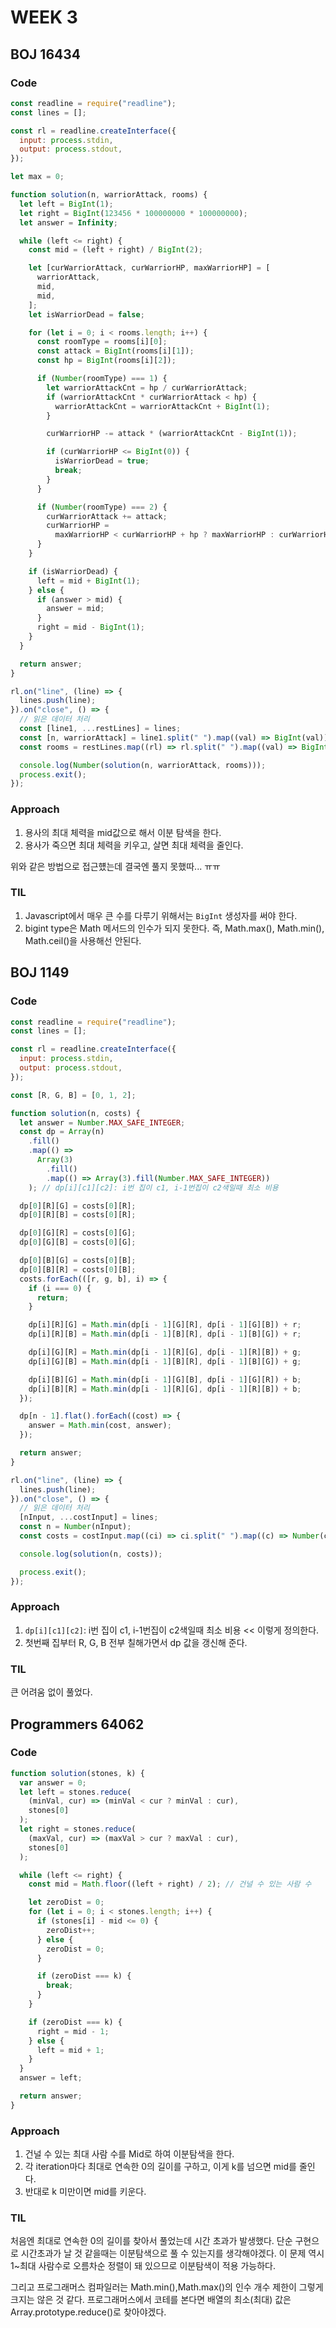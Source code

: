 # WEEK 3

## BOJ 16434

### Code

```javascript
const readline = require("readline");
const lines = [];

const rl = readline.createInterface({
  input: process.stdin,
  output: process.stdout,
});

let max = 0;

function solution(n, warriorAttack, rooms) {
  let left = BigInt(1);
  let right = BigInt(123456 * 100000000 * 100000000);
  let answer = Infinity;

  while (left <= right) {
    const mid = (left + right) / BigInt(2);

    let [curWarriorAttack, curWarriorHP, maxWarriorHP] = [
      warriorAttack,
      mid,
      mid,
    ];
    let isWarriorDead = false;

    for (let i = 0; i < rooms.length; i++) {
      const roomType = rooms[i][0];
      const attack = BigInt(rooms[i][1]);
      const hp = BigInt(rooms[i][2]);

      if (Number(roomType) === 1) {
        let warriorAttackCnt = hp / curWarriorAttack;
        if (warriorAttackCnt * curWarriorAttack < hp) {
          warriorAttackCnt = warriorAttackCnt + BigInt(1);
        }

        curWarriorHP -= attack * (warriorAttackCnt - BigInt(1));

        if (curWarriorHP <= BigInt(0)) {
          isWarriorDead = true;
          break;
        }
      }

      if (Number(roomType) === 2) {
        curWarriorAttack += attack;
        curWarriorHP =
          maxWarriorHP < curWarriorHP + hp ? maxWarriorHP : curWarriorHP + hp;
      }
    }

    if (isWarriorDead) {
      left = mid + BigInt(1);
    } else {
      if (answer > mid) {
        answer = mid;
      }
      right = mid - BigInt(1);
    }
  }

  return answer;
}

rl.on("line", (line) => {
  lines.push(line);
}).on("close", () => {
  // 읽은 데이터 처리
  const [line1, ...restLines] = lines;
  const [n, warriorAttack] = line1.split(" ").map((val) => BigInt(val));
  const rooms = restLines.map((rl) => rl.split(" ").map((val) => BigInt(val)));

  console.log(Number(solution(n, warriorAttack, rooms)));
  process.exit();
});
```

### Approach

1. 용사의 최대 체력을 mid값으로 해서 이분 탐색을 한다.
2. 용사가 죽으면 최대 체력을 키우고, 살면 최대 체력을 줄인다.

위와 같은 방법으로 접근헀는데 결국엔 풀지 못했따... ㅠㅠ

### TIL

1. Javascript에서 매우 큰 수를 다루기 위해서는 `BigInt` 생성자를 써야 한다.
2. bigint type은 Math 메서드의 인수가 되지 못한다. 즉, Math.max(), Math.min(), Math.ceil()을 사용해선 안된다.

## BOJ 1149

### Code

```javascript
const readline = require("readline");
const lines = [];

const rl = readline.createInterface({
  input: process.stdin,
  output: process.stdout,
});

const [R, G, B] = [0, 1, 2];

function solution(n, costs) {
  let answer = Number.MAX_SAFE_INTEGER;
  const dp = Array(n)
    .fill()
    .map(() =>
      Array(3)
        .fill()
        .map(() => Array(3).fill(Number.MAX_SAFE_INTEGER))
    ); // dp[i][c1][c2]: i번 집이 c1, i-1번집이 c2색일때 최소 비용

  dp[0][R][G] = costs[0][R];
  dp[0][R][B] = costs[0][R];

  dp[0][G][R] = costs[0][G];
  dp[0][G][B] = costs[0][G];

  dp[0][B][G] = costs[0][B];
  dp[0][B][R] = costs[0][B];
  costs.forEach(([r, g, b], i) => {
    if (i === 0) {
      return;
    }

    dp[i][R][G] = Math.min(dp[i - 1][G][R], dp[i - 1][G][B]) + r;
    dp[i][R][B] = Math.min(dp[i - 1][B][R], dp[i - 1][B][G]) + r;

    dp[i][G][R] = Math.min(dp[i - 1][R][G], dp[i - 1][R][B]) + g;
    dp[i][G][B] = Math.min(dp[i - 1][B][R], dp[i - 1][B][G]) + g;

    dp[i][B][G] = Math.min(dp[i - 1][G][B], dp[i - 1][G][R]) + b;
    dp[i][B][R] = Math.min(dp[i - 1][R][G], dp[i - 1][R][B]) + b;
  });

  dp[n - 1].flat().forEach((cost) => {
    answer = Math.min(cost, answer);
  });

  return answer;
}

rl.on("line", (line) => {
  lines.push(line);
}).on("close", () => {
  // 읽은 데이터 처리
  [nInput, ...costInput] = lines;
  const n = Number(nInput);
  const costs = costInput.map((ci) => ci.split(" ").map((c) => Number(c)));

  console.log(solution(n, costs));

  process.exit();
});
```

### Approach

1.  `dp[i][c1][c2]`: i번 집이 c1, i-1번집이 c2색일때 최소 비용 << 이렇게 정의한다.
2.  첫번째 집부터 R, G, B 전부 칠해가면서 dp 값을 갱신해 준다.

### TIL

큰 어려움 없이 풀었다.

## Programmers 64062

### Code

```javascript
function solution(stones, k) {
  var answer = 0;
  let left = stones.reduce(
    (minVal, cur) => (minVal < cur ? minVal : cur),
    stones[0]
  );
  let right = stones.reduce(
    (maxVal, cur) => (maxVal > cur ? maxVal : cur),
    stones[0]
  );

  while (left <= right) {
    const mid = Math.floor((left + right) / 2); // 건널 수 있는 사람 수

    let zeroDist = 0;
    for (let i = 0; i < stones.length; i++) {
      if (stones[i] - mid <= 0) {
        zeroDist++;
      } else {
        zeroDist = 0;
      }

      if (zeroDist === k) {
        break;
      }
    }

    if (zeroDist === k) {
      right = mid - 1;
    } else {
      left = mid + 1;
    }
  }
  answer = left;

  return answer;
}
```

### Approach

1. 건널 수 있는 최대 사람 수를 Mid로 하여 이분탐색을 한다.
2. 각 iteration마다 최대로 연속한 0의 길이를 구하고, 이게 k를 넘으면 mid를 줄인다.
3. 반대로 k 미만이면 mid를 키운다.

### TIL

처음엔 최대로 연속한 0의 길이를 찾아서 풀었는데 시간 초과가 발생했다.
단순 구현으로 시간초과가 날 것 같을때는 이분탐색으로 풀 수 있는지를 생각해야겠다. 이 문제 역시 1~최대 사람수로 오름차순 정렬이 돼 있으므로 이분탐색이 적용 가능하다.

그리고 프로그래머스 컴파일러는 Math.min(),Math.max()의 인수 개수 제한이 그렇게 크지는 않은 것 같다.
프로그래머스에서 코테를 본다면 배열의 최소(최대) 값은 Array.prototype.reduce()로 찾아야겠다.
